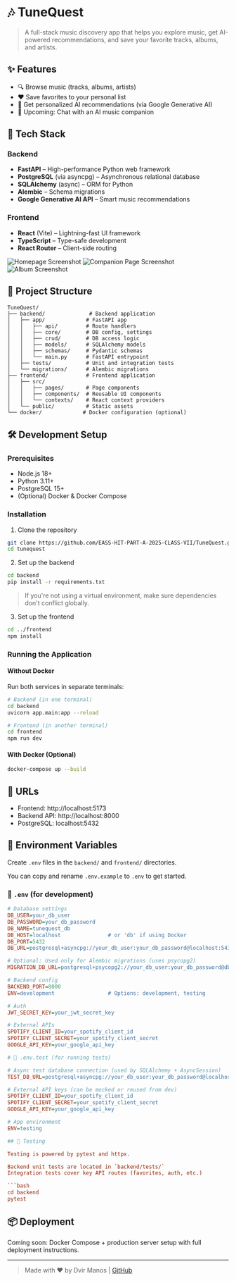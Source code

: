 # 🎶 TuneQuest

> A full-stack music discovery app that helps you explore music, get AI-powered recommendations, and save your favorite tracks, albums, and artists.

## ✨ Features

- 🔍 Browse music (tracks, albums, artists)
- ❤️ Save favorites to your personal list
- 🤖 Get personalized AI recommendations (via Google Generative AI)
- 💬 Upcoming: Chat with an AI music companion

## 🚀 Tech Stack

### Backend
- **FastAPI** – High-performance Python web framework
- **PostgreSQL** (via asyncpg) – Asynchronous relational database
- **SQLAlchemy** (async) – ORM for Python
- **Alembic** – Schema migrations
- **Google Generative AI API** – Smart music recommendations

### Frontend
- **React** (Vite) – Lightning-fast UI framework
- **TypeScript** – Type-safe development
- **React Router** – Client-side routing

![Homepage Screenshot](frontend/src/assets/home-page.png)
![Companion Page Screenshot](frontend/src/assets/companion-page.png)
![Album Screenshot](frontend/src/assets/silk-sonic.png)

## 📁 Project Structure

```
TuneQuest/
├── backend/              # Backend application
│   ├── app/             # FastAPI app
│   │   ├── api/         # Route handlers
│   │   ├── core/        # DB config, settings
│   │   ├── crud/        # DB access logic
│   │   ├── models/      # SQLAlchemy models
│   │   ├── schemas/     # Pydantic schemas
│   │   └── main.py      # FastAPI entrypoint
│   ├── tests/           # Unit and integration tests
│   └── migrations/      # Alembic migrations
├── frontend/            # Frontend application
│   ├── src/
│   │   ├── pages/       # Page components
│   │   ├── components/  # Reusable UI components
│   │   └── contexts/    # React context providers
│   └── public/          # Static assets
└── docker/             # Docker configuration (optional)
```

## 🛠️ Development Setup

### Prerequisites
- Node.js 18+
- Python 3.11+
- PostgreSQL 15+
- (Optional) Docker & Docker Compose

### Installation

1. Clone the repository
```bash
git clone https://github.com/EASS-HIT-PART-A-2025-CLASS-VII/TuneQuest.git
cd tunequest
```

2. Set up the backend
```bash
cd backend
pip install -r requirements.txt
```

> If you're not using a virtual environment, make sure dependencies don't conflict globally.

3. Set up the frontend
```bash
cd ../frontend
npm install
```

### Running the Application

#### Without Docker

Run both services in separate terminals:

```bash
# Backend (in one terminal)
cd backend
uvicorn app.main:app --reload

# Frontend (in another terminal)
cd frontend
npm run dev
```

#### With Docker (Optional)

```bash
docker-compose up --build
```

## 🔗 URLs

- Frontend: http://localhost:5173
- Backend API: http://localhost:8000
- PostgreSQL: localhost:5432

## 📝 Environment Variables

Create `.env` files in the `backend/` and `frontend/` directories.

You can copy and rename `.env.example` to `.env` to get started.

### 🔧 `.env` (for development)
```ini
# Database settings
DB_USER=your_db_user
DB_PASSWORD=your_db_password
DB_NAME=tunequest_db
DB_HOST=localhost               # or 'db' if using Docker
DB_PORT=5432
DB_URL=postgresql+asyncpg://your_db_user:your_db_password@localhost:5432/tunequest_db

# Optional: Used only for Alembic migrations (uses psycopg2)
MIGRATION_DB_URL=postgresql+psycopg2://your_db_user:your_db_password@db:5432/tunequest_db

# Backend config
BACKEND_PORT=8000
ENV=development                 # Options: development, testing

# Auth
JWT_SECRET_KEY=your_jwt_secret_key

# External APIs
SPOTIFY_CLIENT_ID=your_spotify_client_id
SPOTIFY_CLIENT_SECRET=your_spotify_client_secret
GOOGLE_API_KEY=your_google_api_key

# 🧪 .env.test (for running tests)

# Async test database connection (used by SQLAlchemy + AsyncSession)
TEST_DB_URL=postgresql+asyncpg://your_db_user:your_db_password@localhost:5432/tunequest_test

# External API keys (can be mocked or reused from dev)
SPOTIFY_CLIENT_ID=your_spotify_client_id
SPOTIFY_CLIENT_SECRET=your_spotify_client_secret
GOOGLE_API_KEY=your_google_api_key

# App environment
ENV=testing

## 🧪 Testing

Testing is powered by pytest and httpx.

Backend unit tests are located in `backend/tests/`
Integration tests cover key API routes (favorites, auth, etc.)

```bash
cd backend
pytest
```

## 📦 Deployment

Coming soon: Docker Compose + production server setup with full deployment instructions.

---

> Made with ❤️ by Dvir Manos | [GitHub](https://github.com/zoroflamingo/tunequest)
